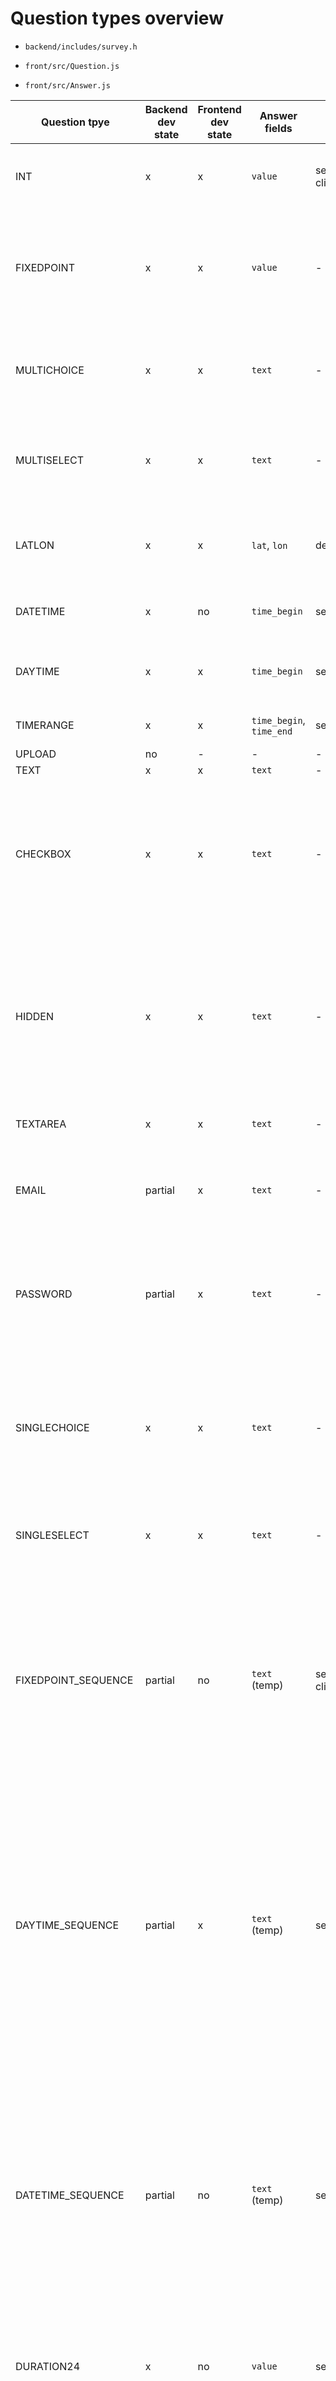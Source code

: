 # Question types overview

* `backend/includes/survey.h`

* `front/src/Question.js`
* `front/src/Answer.js`

| Question tpye         | Backend dev state     | Frontend dev state    | Answer fields                 | Unit          | description |
| ---                   | ---                   | ---                   | ---                           | ---           | ---         |
| INT                   | x                     | x                     | `value`                       | set by client | Answer is an integer, bounded by min_value and max_value. |
| FIXEDPOINT            | x                     | x                     | `value`                       | -             | Answer is a fixed point value encoded as a 64-bit integer and with decimal_places places after the decimal. |
| MULTICHOICE           | x                     | x                     | `text`                        | -             | Answer is a single choice or comma separated list choices, out of `question->choices`. |
| MULTISELECT           | x                     | x                     | `text`                        | -             | Answer is a single choice or comma separated list of choices, out of `question->choices`. |
| LATLON                | x                     | x                     | `lat`, `lon`                  | degrees       | Answer is a pair geographic coordinates ([-90 +90] & [-180 +180]). |
| DATETIME              | x                     | no                    | `time_begin`                  | seconds       | Answer is a UNIX *date time* timestamp (+-). |
| DAYTIME               | x                     | x                     | `time_begin`                  | seconds       | Answer is a *day time* value for a generic day in seconds since midnight. |
| TIMERANGE             | x                     | x                     | `time_begin`, `time_end`      | seconds       | Answer is a generic time period. |
| UPLOAD                | no                    | -                     | -                             | -             | |
| TEXT                  | x                     | x                     | `text`                        | -             | Answer is text. |
| CHECKBOX              | x                     | x                     | `text`                        | -             | Answer is a single choice, one of `question->choices`. Requires two defined choices in the following order: [OFF-value, ON-value]. |
| HIDDEN                | x                     | x                     | `text`                        | -             | Answer is `question->default_value` or a text value set by the client. Instruction for instructional text (`question->description`), displayed as text/markup without input field. |
| TEXTAREA              | x                     | x                     | `text`                        | -             | Answer is text. Instruction for textarea. |
| EMAIL                 | partial               | x                     | `text`                        | -             | Answer is text. Instruction for email address. Currently, it is up to the client to validate the input. |
| PASSWORD              | partial               | x                     | `text`                        | -             | Answer is text. Instruction for a password field (masked field). Currently, it is up to the client to validate the input. |
| SINGLECHOICE          | x                     | x                     | `text`                        | -             | Answer is a single choice, one of `question->choices`. Requires two defined choices in the following order: [OFF-value, ON-value]. |
| SINGLESELECT          | x                     | x                     | `text`                        | -             | Answer is a single choice, one of `question->choices`. |
| FIXEDPOINT_SEQUENCE   | partial               | no                    | `text` (temp)                 | set by client | Answer is a comma separated list of float values. The values must be an ascending sequence mapped to `question->choices`, which are acting as text labels. Currently, it is up to the client to validate the input. |
| DAYTIME_SEQUENCE      | partial               | x                     | `text` (temp)                 | seconds       | Answer is a comma separated list of *day time* values (generic day in seconds since midnight). The values must be an ascending sequence mapped to `question->choices`, which are acting as text labels. Currently, it is up to the client to validate the input. |
| DATETIME_SEQUENCE     | partial               | no                    | `text` (temp)                 | seconds       | Answer is a comma separated list of  UNIX *date time* timestamp values (+-, generic day in seconds since midnight). The values must be an ascending sequence mapped to `question->choices`, which are acting as text labels. Currently, it is up to the client to validate the input. |
| DURATION24            | x                     | no                    | `value`                       | seconds       | Answer is an integer within the range of 0 - 86400 seconds |
| DIALOG_DATA_CRAWLER   | x                     | x                     | `text`                        | [module id]   | Answer is a single choice, one of `question->choices`. Instruction for a dialog to give consent to accessing external service. Requires two defined choices in the following order: Requires two defined choices: [DENIED, GRANTED]. Question and answer `unit` field is used to store the service module id. See [fitbit-queue](https://github.com/RoboSparrow/fitbit-queue) for an example of linked a service module |
| UUID                  | no                    | no                    | `text`                        | -             | Answer is a valid RFC 4122 (variant 2?) UUID |
